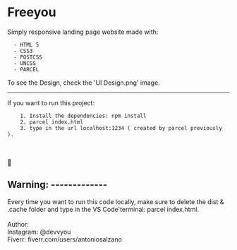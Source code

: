 # Freeyou
Simply responsive landing page website made with:

      - HTML 5
      - CSS3
      - POSTCSS
      - UNCSS
      - PARCEL
      
 To see the Design, check the 'UI Design.png' image.
 <hr>
 
 If you want to run this project:
 
        1. Install the dependencies: npm install
        2. parcel index.html
        3. type in the url localhost:1234 ( created by parcel previously ).
        
 <br>
 <br>
 🔴 <h2>Warning: -------------</h2>
 Every time you want to run this code locally, make sure to delete the dist & .cache folder and type in the VS Code'terminal: parcel index.html.<br>
 <br>
 Author:
 <br>
 Instagram: @devvyou<br>
 Fiverr: fiverr.com/users/antoniosalzano

